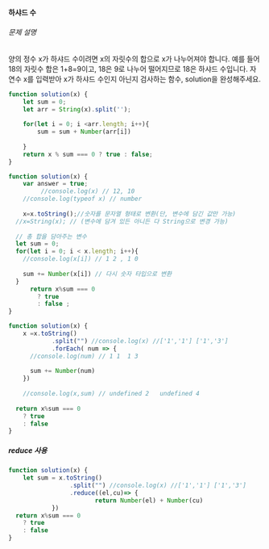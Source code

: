#### 하샤드 수

###### 문제 설명

양의 정수 x가 하샤드 수이려면 x의 자릿수의 합으로 x가 나누어져야 합니다. 예를 들어 18의 자릿수 합은 1+8=9이고, 18은 9로 나누어 떨어지므로 18은 하샤드 수입니다. 자연수 x를 입력받아 x가 하샤드 수인지 아닌지 검사하는 함수, solution을 완성해주세요.

```javascript
function solution(x) {
    let sum = 0;
    let arr = String(x).split('');
    
    for(let i = 0; i <arr.length; i++){
        sum = sum + Number(arr[i])
        
    }
    return x % sum === 0 ? true : false;
}
```

```javascript
function solution(x) {
    var answer = true;
 		 //console.log(x) // 12, 10
  	//console.log(typeof x) // number
  
  	x=x.toString();//숫자를 문자열 형태로 변환(단, 변수에 담긴 값만 가능)
  //x=String(x); // (변수에 담겨 있든 아니든 다 String으로 변경 가능)
  
  // 총 합을 담아주는 변수
  let sum = 0;
  for(let i = 0; i < x.length; i++){
    //console.log(x[i]) // 1 2 , 1 0
    
    sum += Number(x[i]) // 다시 숫자 타입으로 변환
  }
      return x%sum === 0 
        ? true 
      	: false ;
}
```

```javascript
function solution(x) {
    x =x.toString()
  			.split("") //console.log(x) //['1','1'] ['1','3']
  			.forEach( num => {
      //console.log(num) // 1 1  1 3
      
      sum += Number(num)
    })
  
  	//console.log(x,sum) // undefined 2   undefined 4
  
  return x%sum === 0
  	? true
  	: false
}
```

##### reduce 사용

```javascript
function solution(x) {
    let sum = x.toString()
  				 .split("") //console.log(x) //['1','1'] ['1','3']
  				 .reduce((el,cu)=> {
  						return Number(el) + Number(cu)
  			})
  return x%sum === 0
  	? true
  	: false
}
```

